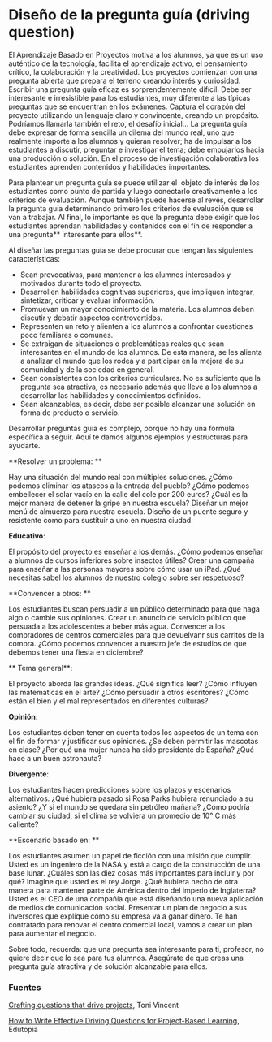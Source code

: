 
# Diseño de la pregunta guía (driving question)

El Aprendizaje Basado en Proyectos motiva a los alumnos, ya que es un uso auténtico de la tecnología, facilita el aprendizaje activo, el pensamiento crítico, la colaboración y la creatividad. Los proyectos comienzan con una pregunta abierta que prepara el terreno creando interés y curiosidad. Escribir una pregunta guía eficaz es sorprendentemente difícil. Debe ser interesante e irresistible para los estudiantes, muy diferente a las típicas preguntas que se encuentran en los exámenes. Captura el corazón del proyecto utilizando un lenguaje claro y convincente, creando un propósito. Podríamos llamarla también el reto, el desafío inicial... La pregunta guía debe expresar de forma sencilla un dilema del mundo real, uno que realmente importe a los alumnos y quieran resolver; ha de impulsar a los estudiantes a discutir, preguntar e investigar el tema; debe empujarlos hacia una producción o solución. En el proceso de investigación colaborativa los estudiantes aprenden contenidos y habilidades importantes.

Para plantear un pregunta guía se puede utilizar el  objeto de interés de los estudiantes como punto de partida y luego conectarlo creativamente a los criterios de evaluación. Aunque también puede hacerse al revés, desarrollar la pregunta guía determinando primero los criterios de evaluación que se van a trabajar. Al final, lo importante es que la pregunta debe exigir que los estudiantes aprendan habilidades y contenidos con el fin de responder a una pregunta** interesante para ellos**.

Al diseñar las preguntas guía se debe procurar que tengan las siguientes características:

- Sean provocativas, para mantener a los alumnos interesados y motivados durante todo el proyecto.
- Desarrollen habilidades cognitivas superiores, que impliquen integrar, sintetizar, criticar y evaluar información.
- Promuevan un mayor conocimiento de la materia. Los alumnos deben discutir y debatir aspectos controvertidos.
- Representen un reto y alienten a los alumnos a confrontar cuestiones poco familiares o comunes.
- Se extraigan de situaciones o problemáticas reales que sean interesantes en el mundo de los alumnos. De esta manera, se les alienta a analizar el mundo que los rodea y a participar en la mejora de su comunidad y de la sociedad en general.
- Sean consistentes con los criterios curriculares. No es suficiente que la pregunta sea atractiva, es necesario además que lleve a los alumnos a desarrollar las habilidades y conocimientos definidos.
- Sean alcanzables, es decir, debe ser posible alcanzar una solución en forma de producto o servicio.

Desarrollar preguntas guía es complejo, porque no hay una fórmula específica a seguir. Aquí te damos algunos ejemplos y estructuras para ayudarte.

**Resolver un problema: **

Hay una situación del mundo real con múltiples soluciones. ¿Cómo podemos eliminar los atascos a la entrada del pueblo? ¿Cómo podemos embellecer el solar vacío en la calle del cole por 200 euros? ¿Cuál es la mejor manera de detener la gripe en nuestra escuela? Diseñar un mejor menú de almuerzo para nuestra escuela. Diseño de un puente seguro y resistente como para sustituir a uno en nuestra ciudad. 

**Educativo**:

El propósito del proyecto es enseñar a los demás. ¿Cómo podemos enseñar a alumnos de cursos inferiores sobre insectos útiles? Crear una campaña para enseñar a las personas mayores sobre cómo usar un iPad. ¿Qué necesitas sabel los alumnos de nuestro colegio sobre ser respetuoso?

**Convencer a otros: **

Los estudiantes buscan persuadir a un público determinado para que haga algo o cambie sus opiniones. Crear un anuncio de servicio público que persuada a los adolescentes a beber más agua. Convencer a los compradores de centros comerciales para que devuelvanr sus carritos de la compra. ¿Cómo podemos convencer a nuestro jefe de estudios de que debemos tener una fiesta en diciembre? 

** Tema general**:

El proyecto aborda las grandes ideas. ¿Qué significa leer? ¿Cómo influyen las matemáticas en el arte? ¿Cómo persuadir a otros escritores? ¿Cómo están el bien y el mal representados en diferentes culturas? 

**Opinión**:

Los estudiantes deben tener en cuenta todos los aspectos de un tema con el fin de formar y justificar sus opiniones. ¿Se deben permitir las mascotas en clase? ¿Por qué una mujer nunca ha sido presidente de España? ¿Qué hace a un buen astronauta? 

**Divergente**:

Los estudiantes hacen predicciones sobre los plazos y escenarios alternativos. ¿Qué hubiera pasado si Rosa Parks hubiera renunciado a su asiento? ¿Y si el mundo se quedara sin petróleo mañana? ¿Cómo podría cambiar su ciudad, si el clima se volviera un promedio de 10° C más caliente? 



**Escenario basado en: **

Los estudiantes asumen un papel de ficción con una misión que cumplir. Usted es un ingeniero de la NASA y está a cargo de la construcción de una base lunar. ¿Cuáles son las diez cosas más importantes para incluir y por qué? Imagine que usted es el rey Jorge. ¿Qué hubiera hecho de otra manera para mantener parte de América dentro del imperio de Inglaterra? Usted es el CEO de una compañía que está diseñando una nueva aplicación de medios de comunicación social. Presentar un plan de negocio a sus inversores que explique cómo su empresa va a ganar dinero. Te han contratado para renovar el centro comercial local, vamos a crear un plan para aumentar el negocio. 

Sobre todo, recuerda: que una pregunta sea interesante para ti, profesor, no quiere decir que lo sea para tus alumnos. Asegúrate de que creas una pregunta guía atractiva y de solución alcanzable para ellos.

### Fuentes

[Crafting questions that drive projects](http://learninginhand.com/blog/drivingquestions), Toni Vincent

[How to Write Effective Driving Questions for Project-Based Learning](http://www.edutopia.org/blog/pbl-how-to-write-driving-questions-andrew-miller), Edutopia
